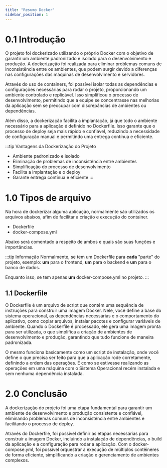 ```yaml
---
title: "Resumo Docker"
sidebar_position: 1
---
```


# **0.1** Introdução


O projeto foi dockerizado utilizando o próprio Docker com o objetivo de garantir um ambiente padronizado e isolado para o desenvolvimento e produção. A dockerização foi realizada para eliminar problemas comuns de inconsistência entre os ambientes, que podem surgir devido a diferenças nas configurações das máquinas de desenvolvimento e servidores.

Através do uso de containers, foi possível isolar todas as dependências e configurações necessárias para rodar o projeto, proporcionando um ambiente controlado e replicável. Isso simplificou o processo de desenvolvimento, permitindo que a equipe se concentrasse nas melhorias da aplicação sem se preocupar com discrepâncias de ambientes ou dependências.

Além disso, a dockerização facilita a implantação, já que todo o ambiente necessário para a aplicação é definido no Dockerfile. Isso garante que o processo de deploy seja mais rápido e confiável, reduzindo a necessidade de configuração manual e permitindo uma entrega contínua e eficiente.

:::tip Vantagens da Dockerização do Projeto
- Ambiente padronizado e isolado
- Eliminação de problemas de inconsistência entre ambientes
- Simplificação do processo de desenvolvimento
- Facilita a implantação e o deploy
- Garante entrega contínua e eficiente
:::

# **1.0** Tipos de arquivo

Na hora de dockerizar alguma aplicação, normalmente são utilizados os arquivos abaixos, afim de facilitar a criação e execução do container.

- Dockerfile
- docker-compose.yml

Abaixo será comentado a respeito de ambos e quais são suas funções e importâncias.

:::tip Informação
Normalmente, se tem um Dockerfile para **cada** "parte" do projeto, exemplo: **um** para o frontend, **um** para o backend e **um** para o banco de dados.

Enquanto isso, se tem apenas **um** docker-compose.yml no projeto.
:::

## **1.1** Dockerfile

O Dockerfile é um arquivo de script que contém uma sequência de instruções para construir uma imagem Docker. Nele, você define a base do sistema operacional, as dependências necessárias e o comportamento do aplicativo, como copiar arquivos, instalar pacotes e configurar variáveis de ambiente. Quando o Dockerfile é processado, ele gera uma imagem pronta para ser utilizada, o que simplifica a criação de ambientes de desenvolvimento e produção, garantindo que tudo funcione de maneira padronizada.

O mesmo funciona basicamente como um script de instalação, onde você define o que precisa ser feito para que a aplicação rode corretamente, definindo a ordem das operações. É como se estivesse realizando as operações em uma máquina com o Sistema Operacional recém instalada e sem nenhuma dependência instalada.

# **2.0** Conclusão

A dockerização do projeto foi uma etapa fundamental para garantir um ambiente de desenvolvimento e produção consistente e confiável, eliminando problemas comuns de inconsistência entre ambientes e facilitando o processo de deploy.

Através do Dockerfile, foi possível definir as etapas necessárias para construir a imagem Docker, incluindo a instalação de dependências, o build da aplicação e a configuração para rodar a aplicação. Com o docker-compose.yml, foi possível orquestrar a execução de múltiplos contêineres de forma eficiente, simplificando a criação e gerenciamento de ambientes complexos.